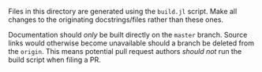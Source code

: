 Files in this directory are generated using the `build.jl` script. Make
all changes to the originating docstrings/files rather than these ones.

Documentation should *only* be built directly on the `master` branch.
Source links would otherwise become unavailable should a branch be
deleted from the `origin`. This means potential pull request authors
*should not* run the build script when filing a PR.
